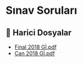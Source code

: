 # Sınav Soruları


<!--Index-->

## 📂 Harici Dosyalar

- [Final 2018 Gİ.pdf](./Final%202018%20G%C4%B0.pdf)
- [Çan 2018 Gİ.pdf](./%C3%87an%202018%20G%C4%B0.pdf)


<!--Index-->

